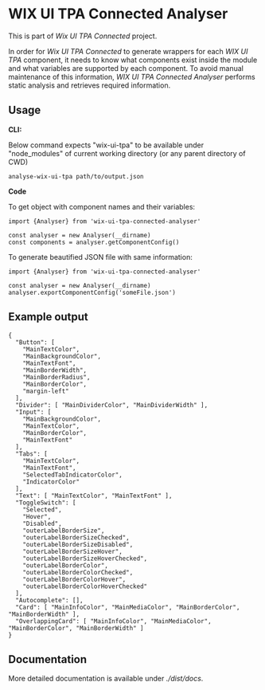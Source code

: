# WIX UI TPA Connected Analyser

This is part of _Wix UI TPA Connected_ project.

In order for _Wix UI TPA Connected_ to generate wrappers for each _WIX UI TPA_ component, it needs to know what components exist inside the module and what variables are supported by each component. To avoid manual maintenance of this information, _WIX UI TPA Connected Analyser_ performs static analysis and retrieves required information.

## Usage

**CLI:**

Below command expects "wix-ui-tpa" to be available under "node_modules" of current working directory (or any parent directory of CWD)

```
analyse-wix-ui-tpa path/to/output.json
```

**Code**

To get object with component names and their variables:

```
import {Analyser} from 'wix-ui-tpa-connected-analyser'

const analyser = new Analyser(__dirname)
const components = analyser.getComponentConfig()
```

To generate beautified JSON file with same information:

```
import {Analyser} from 'wix-ui-tpa-connected-analyser'

const analyser = new Analyser(__dirname)
analyser.exportComponentConfig('someFile.json')
```

## Example output

```
{
  "Button": [
    "MainTextColor",
    "MainBackgroundColor",
    "MainTextFont",
    "MainBorderWidth",
    "MainBorderRadius",
    "MainBorderColor",
    "margin-left"
  ],
  "Divider": [ "MainDividerColor", "MainDividerWidth" ],
  "Input": [
    "MainBackgroundColor",
    "MainTextColor",
    "MainBorderColor",
    "MainTextFont"
  ],
  "Tabs": [
    "MainTextColor",
    "MainTextFont",
    "SelectedTabIndicatorColor",
    "IndicatorColor"
  ],
  "Text": [ "MainTextColor", "MainTextFont" ],
  "ToggleSwitch": [
    "Selected",
    "Hover",
    "Disabled",
    "outerLabelBorderSize",
    "outerLabelBorderSizeChecked",
    "outerLabelBorderSizeDisabled",
    "outerLabelBorderSizeHover",
    "outerLabelBorderSizeHoverChecked",
    "outerLabelBorderColor",
    "outerLabelBorderColorChecked",
    "outerLabelBorderColorHover",
    "outerLabelBorderColorHoverChecked"
  ],
  "Autocomplete": [],
  "Card": [ "MainInfoColor", "MainMediaColor", "MainBorderColor", "MainBorderWidth" ],
  "OverlappingCard": [ "MainInfoColor", "MainMediaColor", "MainBorderColor", "MainBorderWidth" ]
}
```

## Documentation

More detailed documentation is available under _./dist/docs_.
